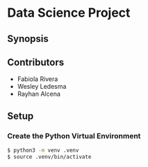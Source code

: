 # Data Science Project

## Synopsis

## Contributors

- Fabiola Rivera
- Wesley Ledesma
- Rayhan Alcena

## Setup

### Create the Python Virtual Environment

```bash
$ python3 -m venv .venv
$ source .venv/bin/activate
```
